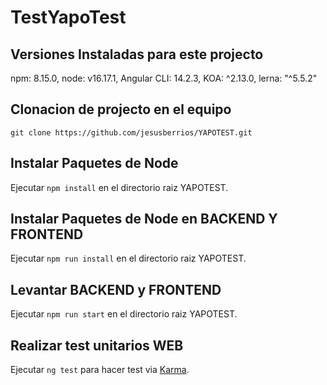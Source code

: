 # TestYapoTest

## Versiones Instaladas para este projecto

npm: 8.15.0,
node: v16.17.1,
Angular CLI: 14.2.3,
KOA: ^2.13.0,
lerna: "^5.5.2"

## Clonacion de projecto en el equipo

`git clone https://github.com/jesusberrios/YAPOTEST.git`


## Instalar Paquetes de Node

Ejecutar `npm install` en el directorio raiz YAPOTEST.

## Instalar Paquetes de Node en BACKEND Y FRONTEND

Ejecutar `npm run install` en el directorio raiz YAPOTEST.

## Levantar BACKEND y FRONTEND

Ejecutar `npm run start` en el directorio raiz YAPOTEST.


## Realizar test unitarios WEB

Ejecutar `ng test` para hacer test via [Karma](https://karma-runner.github.io).

